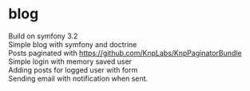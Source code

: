 blog
====

Build on symfony 3.2<br />
Simple blog with symfony and doctrine<br />
Posts paginated with https://github.com/KnpLabs/KnpPaginatorBundle<br />
Simple login with memory saved user<br />
Adding posts for logged user with form<br />
Sending email with notification when sent.

